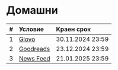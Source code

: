 # Домашни

| # | Условие                                                                            | Краен срок       |
|:--|:---------------------------------------------------------------------------------- |:---------------- |
| 1 | [Glovo](https://github.com/fmi/java-course/tree/master/homeworks/01-glovo)         | 30.11.2024 23:59 |
| 2 | [Goodreads](https://github.com/fmi/java-course/tree/master/homeworks/02-goodreads) | 23.12.2024 23:59 |
| 3 | [News Feed](https://github.com/fmi/java-course/tree/master/homeworks/03-news-feed) | 21.01.2025 23:59 |
